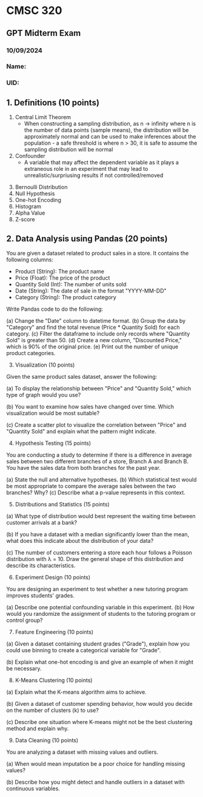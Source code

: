 # CMSC 320

## GPT Midterm Exam

### 10/09/2024

### Name: 

### UID:


## 1. Definitions (10 points)

<ol>
    <li>Central Limit Theorem
        <ul>
            <li>When constructing a sampling distribution, as n -> infinity where n is the number of data points (sample means), the distribution will be approximately normal and can be used to make inferences about the population - a safe threshold is where n > 30, it is safe to assume the sampling distribution will be normal
        </ul>
    <li> Confounder
        <ul>
            <li>A variable that may affect the dependent variable as it plays a extraneous role in an experiment that may lead to unrealistic/surpriusing results if not controlled/removed
        </ul>
    </ol>


3. Bernoulli Distribution
4. Null Hypothesis
5. One-hot Encoding
6. Histogram
7. Alpha Value
8. Z-score


## 2. Data Analysis using Pandas (20 points)

You are given a dataset related to product sales in a store. It contains the following columns:

- Product (String): The product name
- Price (Float): The price of the product
- Quantity Sold (Int): The number of units sold
- Date (String): The date of sale in the format "YYYY-MM-DD"
- Category (String): The product category

Write Pandas code to do the following:

(a) Change the "Date" column to datetime format.
(b) Group the data by "Category" and find the total revenue (Price * Quantity Sold) for each category.
(c) Filter the dataframe to include only records where "Quantity Sold" is greater than 50.
(d) Create a new column, "Discounted Price," which is 90% of the original price.
(e) Print out the number of unique product categories.


3. Visualization (10 points)

Given the same product sales dataset, answer the following:

(a) To display the relationship between "Price" and "Quantity Sold," which type of graph would you use?

(b) You want to examine how sales have changed over time. Which visualization would be most suitable?

(c) Create a scatter plot to visualize the correlation between "Price" and "Quantity Sold" and explain what the pattern might indicate.


4. Hypothesis Testing (15 points)

You are conducting a study to determine if there is a difference in average sales between two different branches of a store, Branch A and Branch B. You have the sales data from both branches for the past year.

(a) State the null and alternative hypotheses.
(b) Which statistical test would be most appropriate to compare the average sales between the two branches? Why?
(c) Describe what a p-value represents in this context.


5. Distributions and Statistics (15 points)

(a) What type of distribution would best represent the waiting time between customer arrivals at a bank?

(b) If you have a dataset with a median significantly lower than the mean, what does this indicate about the distribution of your data?

(c) The number of customers entering a store each hour follows a Poisson distribution with λ = 10. Draw the general shape of this distribution and describe its characteristics.


6. Experiment Design (10 points)

You are designing an experiment to test whether a new tutoring program improves students' grades.

(a) Describe one potential confounding variable in this experiment.
(b) How would you randomize the assignment of students to the tutoring program or control group?


7. Feature Engineering (10 points)

(a) Given a dataset containing student grades ("Grade"), explain how you could use binning to create a categorical variable for "Grade".

(b) Explain what one-hot encoding is and give an example of when it might be necessary.


8. K-Means Clustering (10 points)

(a) Explain what the K-means algorithm aims to achieve.

(b) Given a dataset of customer spending behavior, how would you decide on the number of clusters (k) to use?

(c) Describe one situation where K-means might not be the best clustering method and explain why.


9. Data Cleaning (10 points)

You are analyzing a dataset with missing values and outliers.

(a) When would mean imputation be a poor choice for handling missing values?

(b) Describe how you might detect and handle outliers in a dataset with continuous variables.

